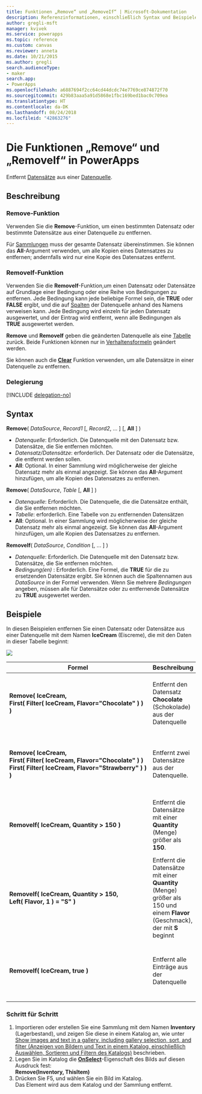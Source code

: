 ```yaml
---
title: Funktionen „Remove“ und „RemoveIf“ | Microsoft-Dokumentation
description: Referenzinformationen, einschließlich Syntax und Beispielen, für die Funktionen „Remove“ und „RemoveIf“ in PowerApps
author: gregli-msft
manager: kvivek
ms.service: powerapps
ms.topic: reference
ms.custom: canvas
ms.reviewer: anneta
ms.date: 10/21/2015
ms.author: gregli
search.audienceType:
- maker
search.app:
- PowerApps
ms.openlocfilehash: a6887694f2cc64cd44dcdc74e7769ce874872f70
ms.sourcegitcommit: 429b83aaa5a91d5868e1fbc169bed1bac0c709ea
ms.translationtype: HT
ms.contentlocale: da-DK
ms.lasthandoff: 08/24/2018
ms.locfileid: "42863276"
---
```

# <a name="remove-and-removeif-functions-in-powerapps"></a>Die Funktionen „Remove“ und „RemoveIf“ in PowerApps
Entfernt [Datensätze](../working-with-tables.md#records) aus einer [Datenquelle](../working-with-data-sources.md).

## <a name="description"></a>Beschreibung
### <a name="remove-function"></a>Remove-Funktion
Verwenden Sie die **Remove**-Funktion, um einen bestimmten Datensatz oder bestimmte Datensätze aus einer Datenquelle zu entfernen.  

Für [Sammlungen](../working-with-data-sources.md#collections) muss der gesamte Datensatz übereinstimmen. Sie können das **All**-Argument verwenden, um alle Kopien eines Datensatzes zu entfernen; andernfalls wird nur eine Kopie des Datensatzes entfernt.

### <a name="removeif-function"></a>RemoveIf-Funktion
Verwenden Sie die **RemoveIf**-Funktion,um einen Datensatz oder Datensätze auf Grundlage einer Bedingung oder eine Reihe von Bedingungen zu entfernen. Jede Bedingung kann jede beliebige Formel sein, die **TRUE** oder **FALSE** ergibt, und die auf [Spalten](../working-with-tables.md#columns) der Datenquelle anhand des Namens verweisen kann. Jede Bedingung wird einzeln für jeden Datensatz ausgewertet, und der Eintrag wird entfernt, wenn alle Bedingungen als **TRUE** ausgewertet werden.

**Remove** und **RemoveIf** geben die geänderten Datenquelle als eine [Tabelle](../working-with-tables.md) zurück. Beide Funktionen können nur in [Verhaltensformeln](../working-with-formulas-in-depth.md) geändert werden.

Sie können auch die **[Clear](function-clear-collect-clearcollect.md)**  Funktion verwenden, um alle Datensätze in einer Datenquelle zu entfernen.

### <a name="delegation"></a>Delegierung
[!INCLUDE [delegation-no](../../../includes/delegation-no.md)]

## <a name="syntax"></a>Syntax
**Remove**( *DataSource*, *Record1* [, *Record2*, ... ] [, **All** ] )

* *Datenquelle*: Erforderlich. Die Datenquelle mit den Datensatz bzw. Datensätze, die Sie entfernen möchten.
* *Datensatz/Datensätze*: erforderlich. Der Datensatz oder die Datensätze, die entfernt werden sollen.
* **All**: Optional. In einer Sammlung wird möglicherweise der gleiche Datensatz mehr als einmal angezeigt.  Sie können das **All**-Argument hinzufügen, um alle Kopien des Datensatzes zu entfernen.

**Remove**( *DataSource*, *Table* [, **All** ] )

* *Datenquelle*: Erforderlich. Die Datenquelle, die die Datensätze enthält, die Sie entfernen möchten.
* *Tabelle*: erforderlich. Eine Tabelle von zu entfernenden Datensätzen
* **All**: Optional. In einer Sammlung wird möglicherweise der gleiche Datensatz mehr als einmal angezeigt.  Sie können das **All**-Argument hinzufügen, um alle Kopien des Datensatzes zu entfernen.

**RemoveIf**( *DataSource*, *Condition* [, ... ] )

* *Datenquelle*: Erforderlich. Die Datenquelle mit den Datensatz bzw. Datensätze, die Sie entfernen möchten.
* *Bedingung(en)* : Erforderlich. Eine Formel, die **TRUE** für die zu ersetzenden Datensätze ergibt.  Sie können auch die Spaltennamen aus *DataSource* in der Formel verwenden.  Wenn Sie mehrere *Bedingungen* angeben, müssen alle für Datensätze oder zu entfernende Datensätze zu **TRUE** ausgewertet werden.

## <a name="examples"></a>Beispiele
In diesen Beispielen entfernen Sie einen Datensatz oder Datensätze aus einer Datenquelle mit dem Namen **IceCream** (Eiscreme), die mit den Daten in dieser Tabelle beginnt:

![](media/function-remove-removeif/icecream.png)

| Formel | Beschreibung | Ergebnis |
| --- | --- | --- |
| **Remove(&nbsp;IceCream,<br>First(&nbsp;Filter(&nbsp;IceCream,&nbsp;Flavor="Chocolate"&nbsp;)&nbsp;) )** |Entfernt den Datensatz **Chocolate** (Schokolade) aus der Datenquelle |<style> img { max-width: none } </style> ![](media/function-remove-removeif/icecream-no-chocolate.png)<br><br>Die Datenquelle **IceCream** (Eiscreme) wurde geändert. |
| **Remove(&nbsp;IceCream,<br>First(&nbsp;Filter(&nbsp;IceCream,&nbsp;Flavor="Chocolate"&nbsp;)&nbsp;) First(&nbsp;Filter(&nbsp;IceCream,&nbsp;Flavor="Strawberry"&nbsp;)&nbsp;) )** |Entfernt zwei Datensätze aus der Datenquelle. |![](media/function-remove-removeif/icecream-only-vanilla.png)<br><br>Die Datenquelle **IceCream** (Eiscreme) wurde geändert. |
| **RemoveIf(&nbsp;IceCream, Quantity&nbsp;>&nbsp;150 )** |Entfernt die Datensätze mit einer **Quantity** (Menge) größer als **150**. |![](media/function-remove-removeif/icecream-only-chocolate.png)<br><br>Die Datenquelle **IceCream** (Eiscreme) wurde geändert. |
| **RemoveIf(&nbsp;IceCream, Quantity&nbsp;>&nbsp;150, Left(&nbsp;Flavor,&nbsp;1&nbsp;) = "S" )** |Entfernt die Datensätze mit einer **Quantity** (Menge) größer als 150 und einem **Flavor** (Geschmack), der mit **S** beginnt |![](media/function-remove-removeif/icecream-no-strawberry.png)<br><br><br>Die Datenquelle **IceCream** (Eiscreme) wurde geändert. |
| **RemoveIf(&nbsp;IceCream, true )** |Entfernt alle Einträge aus der Datenquelle |![](media/function-remove-removeif/icecream-empty.png)<br><br>Die Datenquelle **IceCream** (Eiscreme) wurde geändert. |

### <a name="step-by-step"></a>Schritt für Schritt
1. Importieren oder erstellen Sie eine Sammlung mit dem Namen **Inventory** (Lagerbestand), und zeigen Sie diese in einem Katalog an, wie unter [Show images and text in a gallery, including gallery selection, sort, and filter (Anzeigen von Bildern und Text in einem Katalog, einschließlich Auswählen, Sortieren und Filtern des Katalogs)](../show-images-text-gallery-sort-filter.md) beschrieben.
2. Legen Sie im Katalog die **[OnSelect](../controls/properties-core.md)**-Eigenschaft des Bilds auf diesen Ausdruck fest:<br>**Remove(Inventory, ThisItem)**
3. Drücken Sie F5, und wählen Sie ein Bild im Katalog.<br>Das Element wird aus dem Katalog und der Sammlung entfernt.

